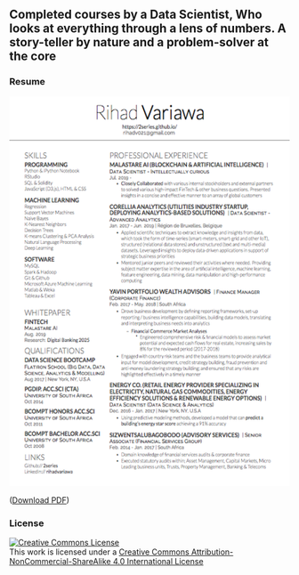 ## Completed courses by a Data Scientist, Who looks at everything through a lens of numbers. A story-teller by nature and a problem-solver at the core

### Resume
<img src="./image_gallery/rv_resume.png" align="centre" title="RIHAD VARIAWA, Data Scientist - Who has fun LEARNING, EXPLORING & GROWING" width="550" height="700">

([Download PDF](image_gallery/rihad_variawa_resume.pdf))

### License
<a rel="license" href="http://creativecommons.org/licenses/by-nc-sa/4.0/"><img alt="Creative Commons License" style="border-width:0" src="https://i.creativecommons.org/l/by-nc-sa/4.0/88x31.png" /></a><br />This work is licensed under a <a rel="license" href="http://creativecommons.org/licenses/by-nc-sa/4.0/">Creative Commons Attribution-NonCommercial-ShareAlike 4.0 International License</a>
